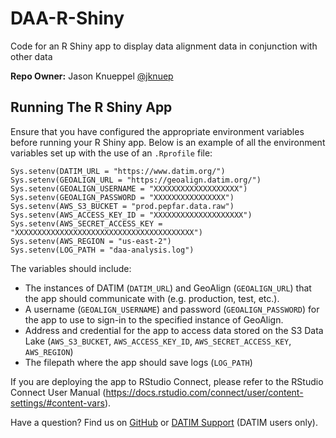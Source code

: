 # DAA-R-Shiny

Code for an R Shiny app to display data alignment data in conjunction with other data

**Repo Owner:** Jason Knueppel [\@jknuep](https://github.com/jknuep)

## Running The R Shiny App

Ensure that you have configured the appropriate environment variables before running your R Shiny app. Below is an example of all the environment variables set up with the use of an `.Rprofile` file:

    Sys.setenv(DATIM_URL = "https://www.datim.org/")
    Sys.setenv(GEOALIGN_URL = "https://geoalign.datim.org/")
    Sys.setenv(GEOALIGN_USERNAME = "XXXXXXXXXXXXXXXXXXX")
    Sys.setenv(GEOALIGN_PASSWORD = "XXXXXXXXXXXXXXXX")
    Sys.setenv(AWS_S3_BUCKET = "prod.pepfar.data.raw")
    Sys.setenv(AWS_ACCESS_KEY_ID = "XXXXXXXXXXXXXXXXXXXX")
    Sys.setenv(AWS_SECRET_ACCESS_KEY = "XXXXXXXXXXXXXXXXXXXXXXXXXXXXXXXXXXXXXXXX")
    Sys.setenv(AWS_REGION = "us-east-2")
    Sys.setenv(LOG_PATH = "daa-analysis.log")

The variables should include:
 * The instances of DATIM (`DATIM_URL`) and GeoAlign (`GEOALIGN_URL`) that the app should communicate with (e.g. production, test, etc.).
 * A username (`GEOALIGN_USERNAME`) and password (`GEOALIGN_PASSWORD`) for the app to use to sign-in to the specified instance of GeoAlign.
 * Address and credential for the app to access data stored on the S3 Data Lake (`AWS_S3_BUCKET`, `AWS_ACCESS_KEY_ID`, `AWS_SECRET_ACCESS_KEY`, `AWS_REGION`)
 * The filepath where the app should save logs (`LOG_PATH`)
 
If you are deploying the app to RStudio Connect, please refer to the RStudio Connect User Manual (https://docs.rstudio.com/connect/user/content-settings/#content-vars).

Have a question? Find us on [GitHub](https://github.com/pepfar-datim/DAA-R-Shiny/issues/new) or [DATIM Support](https://datim.zendesk.com) (DATIM users only).

